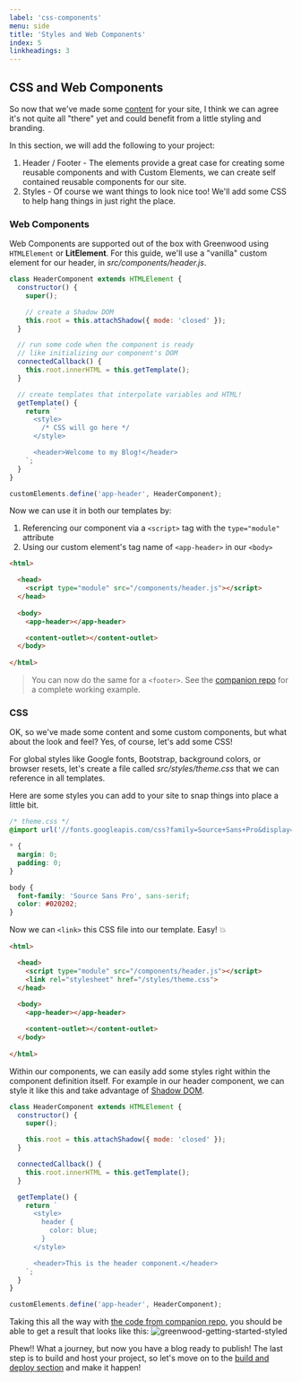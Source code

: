 ```yaml
---
label: 'css-components'
menu: side
title: 'Styles and Web Components'
index: 5
linkheadings: 3
---
```


## CSS and Web Components

So now that we've made some [content](/getting-started/creating-content/) for your site, I think we can agree it's not quite all "there" yet and could benefit from a little styling and branding.

In this section, we will add the following to your project:

1. Header / Footer - The elements provide a great case for creating some reusable components and with Custom Elements, we can create self contained reusable components for our site.
1. Styles - Of course we want things to look nice too!  We'll add some CSS to help hang things in just right the place.

### Web Components
Web Components are supported out of the box with Greenwood using `HTMLElement` or **LitElement**.  For this guide, we'll use a "vanilla" custom element for our header, in _src/components/header.js_.
```javascript
class HeaderComponent extends HTMLElement {
  constructor() {
    super();

    // create a Shadow DOM
    this.root = this.attachShadow({ mode: 'closed' });
  }

  // run some code when the component is ready
  // like initializing our component's DOM
  connectedCallback() {
    this.root.innerHTML = this.getTemplate();
  }

  // create templates that interpolate variables and HTML!
  getTemplate() {
    return `
      <style>
        /* CSS will go here */
      </style>

      <header>Welcome to my Blog!</header>
    `;
  }
}

customElements.define('app-header', HeaderComponent);
```

Now we can use it in both our templates by:
1. Referencing our component via a `<script>` tag with the `type="module"` attribute
1. Using our custom element's tag name of `<app-header>` in our `<body>`

```html
<html>

  <head>
    <script type="module" src="/components/header.js"></script>
  </head>
  
  <body>
    <app-header></app-header>

    <content-outlet></content-outlet>
  </body>
  
</html>
```


> You can now do the same for a `<footer>`.  See the [companion repo](https://github.com/ProjectEvergreen/greenwood-getting-started/) for a complete working example.

### CSS
OK, so we've made some content and some custom components, but what about the look and feel? Yes, of course, let's add some CSS!

For global styles like Google fonts, Bootstrap, background colors, or browser resets, let's create a file called _src/styles/theme.css_ that we can reference in all templates.

Here are some styles you can add to your site to snap things into place a little bit.
```css
/* theme.css */
@import url('//fonts.googleapis.com/css?family=Source+Sans+Pro&display=swap');

* {
  margin: 0;
  padding: 0;
}

body {
  font-family: 'Source Sans Pro', sans-serif;
  color: #020202;
}
```

Now we can `<link>` this CSS file into our template.  Easy!  💥
```html
<html>

  <head>
    <script type="module" src="/components/header.js"></script>
    <link rel="stylesheet" href="/styles/theme.css"> 
  </head>
  
  <body>
    <app-header></app-header>

    <content-outlet></content-outlet>
  </body>
  
</html>
```

Within our components, we can easily add some styles right within the component definition itself. For example in our header component, we can style it like this and take advantage of [Shadow DOM](https://developer.mozilla.org/en-US/docs/Web/Web_Components/Using_shadow_DOM).

```javascript
class HeaderComponent extends HTMLElement {
  constructor() {
    super();

    this.root = this.attachShadow({ mode: 'closed' });
  }

  connectedCallback() {
    this.root.innerHTML = this.getTemplate();
  }

  getTemplate() {
    return `
      <style>
        header {
          color: blue;
        }
      </style>

      <header>This is the header component.</header>
    `;
  }
}

customElements.define('app-header', HeaderComponent);
```

Taking this all the way with [the code from companion repo](https://vuejs.org/v2/guide/single-file-components.html), you should be able to get a result that looks like this:
![greenwood-getting-started-styled](https://s3.amazonaws.com/hosted.greenwoodjs.io/getting-started-repo-styled.png)

Phew!!  What a journey, but now you have a blog ready to publish!  The last step is to build  and host your project, so let's move on to the [build and deploy section](/getting-started/build-and-deploy/) and make it happen!